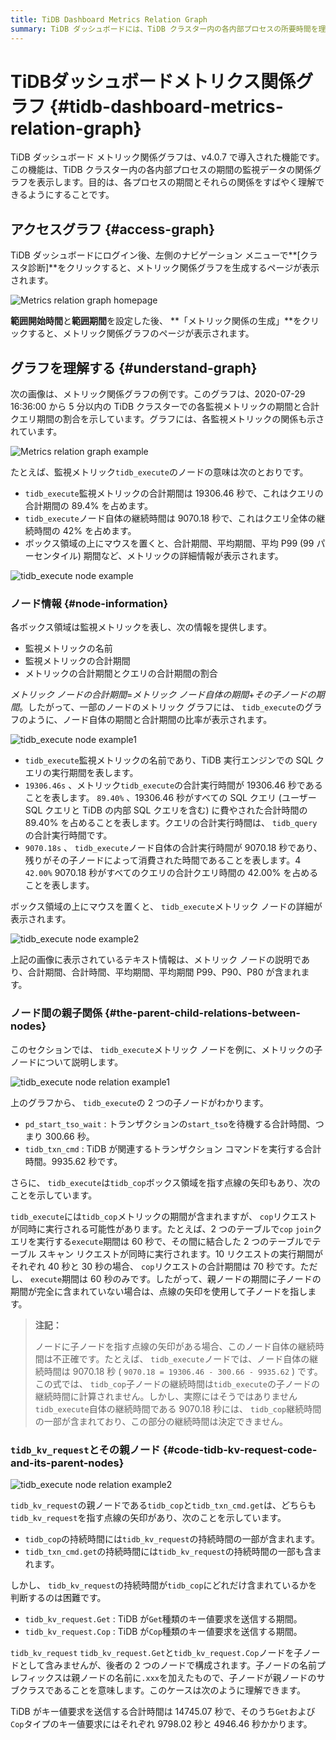 ```yaml
---
title: TiDB Dashboard Metrics Relation Graph
summary: TiDB ダッシュボードには、TiDB クラスター内の各内部プロセスの所要時間を理解するのに役立つメトリック関係グラフと呼ばれる機能が導入されています。ログイン後、ユーザーはグラフにアクセスして、各監視メトリックの所要時間がクエリの合計所要時間に対する割合を確認できます。各ボックス領域は監視メトリックを表し、合計所要時間や合計クエリ所要時間に対する割合などの情報を提供します。グラフにはノード間の親子関係も示されており、ユーザーが各監視メトリックの関係を理解するのに役立ちます。
---
```


# TiDBダッシュボードメトリクス関係グラフ {#tidb-dashboard-metrics-relation-graph}

TiDB ダッシュボード メトリック関係グラフは、v4.0.7 で導入された機能です。この機能は、TiDB クラスター内の各内部プロセスの期間の監視データの関係グラフを表示します。目的は、各プロセスの期間とそれらの関係をすばやく理解できるようにすることです。

## アクセスグラフ {#access-graph}

TiDB ダッシュボードにログイン後、左側のナビゲーション メニューで**[クラスタ診断]**をクリックすると、メトリック関係グラフを生成するページが表示されます。

![Metrics relation graph homepage](https://docs-download.pingcap.com/media/images/docs/dashboard/dashboard-metrics-relation-home-v650.png)

**範囲開始時間**と**範囲期間**を設定した後、 **「メトリック関係の生成」**をクリックすると、メトリック関係グラフのページが表示されます。

## グラフを理解する {#understand-graph}

次の画像は、メトリック関係グラフの例です。このグラフは、2020-07-29 16:36:00 から 5 分以内の TiDB クラスターでの各監視メトリックの期間と合計クエリ期間の割合を示しています。グラフには、各監視メトリックの関係も示されています。

![Metrics relation graph example](https://docs-download.pingcap.com/media/images/docs/dashboard/dashboard-metrics-relation-example.png)

たとえば、監視メトリック`tidb_execute`のノードの意味は次のとおりです。

-   `tidb_execute`監視メトリックの合計期間は 19306.46 秒で、これはクエリの合計期間の 89.4% を占めます。
-   `tidb_execute`ノード自体の継続時間は 9070.18 秒で、これはクエリ全体の継続時間の 42% を占めます。
-   ボックス領域の上にマウスを置くと、合計期間、平均期間、平均 P99 (99 パーセンタイル) 期間など、メトリックの詳細情報が表示されます。

![tidb\_execute node example](https://docs-download.pingcap.com/media/images/docs/dashboard/dashboard-metrics-relation-node-example.png)

### ノード情報 {#node-information}

各ボックス領域は監視メトリックを表し、次の情報を提供します。

-   監視メトリックの名前
-   監視メトリックの合計期間
-   メトリックの合計期間とクエリの合計期間の割合

*メトリック ノードの合計期間*=*メトリック ノード自体の期間*+*その子ノードの期間*。したがって、一部のノードのメトリック グラフには、 `tidb_execute`のグラフのように、ノード自体の期間と合計期間の比率が表示されます。

![tidb\_execute node example1](https://docs-download.pingcap.com/media/images/docs/dashboard/dashboard-metrics-relation-node-example1.png)

-   `tidb_execute`監視メトリックの名前であり、TiDB 実行エンジンでの SQL クエリの実行期間を表します。
-   `19306.46s` 、メトリック`tidb_execute`の合計実行時間が 19306.46 秒であることを表します。 `89.40%` 、19306.46 秒がすべての SQL クエリ (ユーザー SQL クエリと TiDB の内部 SQL クエリを含む) に費やされた合計時間の 89.40% を占めることを表します。クエリの合計実行時間は、 `tidb_query`の合計実行時間です。
-   `9070.18s` 、 `tidb_execute`ノード自体の合計実行時間が 9070.18 秒であり、残りがその子ノードによって消費された時間であることを表します。4 `42.00%` 9070.18 秒がすべてのクエリの合計クエリ時間の 42.00% を占めることを表します。

ボックス領域の上にマウスを置くと、 `tidb_execute`メトリック ノードの詳細が表示されます。

![tidb\_execute node example2](https://docs-download.pingcap.com/media/images/docs/dashboard/dashboard-metrics-relation-node-example2.png)

上記の画像に表示されているテキスト情報は、メトリック ノードの説明であり、合計期間、合計時間、平均期間、平均期間 P99、P90、P80 が含まれます。

### ノード間の親子関係 {#the-parent-child-relations-between-nodes}

このセクションでは、 `tidb_execute`メトリック ノードを例に、メトリックの子ノードについて説明します。

![tidb\_execute node relation example1](https://docs-download.pingcap.com/media/images/docs/dashboard/dashboard-metrics-relation-relation-example1.png)

上のグラフから、 `tidb_execute`の 2 つの子ノードがわかります。

-   `pd_start_tso_wait` : トランザクションの`start_tso`を待機する合計時間、つまり 300.66 秒。
-   `tidb_txn_cmd` : TiDB が関連するトランザクション コマンドを実行する合計時間。9935.62 秒です。

さらに、 `tidb_execute`は`tidb_cop`ボックス領域を指す点線の矢印もあり、次のことを示しています。

`tidb_execute`には`tidb_cop`メトリックの期間が含まれますが、 `cop`リクエストが同時に実行される可能性があります。たとえば、2 つのテーブルで`cop` `join`クエリを実行する`execute`期間は 60 秒で、その間に結合した 2 つのテーブルでテーブル スキャン リクエストが同時に実行されます。10 リクエストの実行期間がそれぞれ 40 秒と 30 秒の場合、 `cop`リクエストの合計期間は 70 秒です。ただし、 `execute`期間は 60 秒のみです。したがって、親ノードの期間に子ノードの期間が完全に含まれていない場合は、点線の矢印を使用して子ノードを指します。

> **注記：**
>
> ノードに子ノードを指す点線の矢印がある場合、このノード自体の継続時間は不正確です。たとえば、 `tidb_execute`ノードでは、ノード自体の継続時間は 9070.18 秒 ( `9070.18 = 19306.46 - 300.66 - 9935.62` ) です。この式では、 `tidb_cop`子ノードの継続時間は`tidb_execute`の子ノードの継続時間に計算されません。しかし、実際にはそうではありません`tidb_execute`自体の継続時間である 9070.18 秒には、 `tidb_cop`継続時間の一部が含まれており、この部分の継続時間は決定できません。

### <code>tidb_kv_request</code>とその親ノード {#code-tidb-kv-request-code-and-its-parent-nodes}

![tidb\_execute node relation example2](https://docs-download.pingcap.com/media/images/docs/dashboard/dashboard-metrics-relation-relation-example2.png)

`tidb_kv_request`の親ノードである`tidb_cop`と`tidb_txn_cmd.get`は、どちらも`tidb_kv_request`を指す点線の矢印があり、次のことを示しています。

-   `tidb_cop`の持続時間には`tidb_kv_request`の持続時間の一部が含まれます。
-   `tidb_txn_cmd.get`の持続時間には`tidb_kv_request`の持続時間の一部も含まれます。

しかし、 `tidb_kv_request`の持続時間が`tidb_cop`にどれだけ含まれているかを判断するのは困難です。

-   `tidb_kv_request.Get` : TiDB が`Get`種類のキー値要求を送信する期間。
-   `tidb_kv_request.Cop` : TiDB が`Cop`種類のキー値要求を送信する期間。

`tidb_kv_request` `tidb_kv_request.Get`と`tidb_kv_request.Cop`ノードを子ノードとして含みませんが、後者の 2 つのノードで構成されます。子ノードの名前プレフィックスは親ノードの名前に`.xxx`を加えたもので、子ノードが親ノードのサブクラスであることを意味します。このケースは次のように理解できます。

TiDB がキー値要求を送信する合計時間は 14745.07 秒で、そのうち`Get`および`Cop`タイプのキー値要求にはそれぞれ 9798.02 秒と 4946.46 秒かかります。

